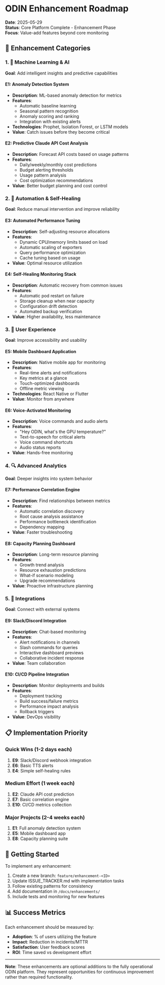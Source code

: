 # ODIN Enhancement Roadmap

**Date**: 2025-05-29  
**Status**: Core Platform Complete - Enhancement Phase  
**Focus**: Value-add features beyond core monitoring

## 🎯 Enhancement Categories

### 1. 🤖 Machine Learning & AI
**Goal**: Add intelligent insights and predictive capabilities

#### E1: Anomaly Detection System
- **Description**: ML-based anomaly detection for metrics
- **Features**:
  - Automatic baseline learning
  - Seasonal pattern recognition
  - Anomaly scoring and ranking
  - Integration with existing alerts
- **Technologies**: Prophet, Isolation Forest, or LSTM models
- **Value**: Catch issues before they become critical

#### E2: Predictive Claude API Cost Analysis
- **Description**: Forecast API costs based on usage patterns
- **Features**:
  - Daily/weekly/monthly cost predictions
  - Budget alerting thresholds
  - Usage pattern analysis
  - Cost optimization recommendations
- **Value**: Better budget planning and cost control

### 2. 🔧 Automation & Self-Healing
**Goal**: Reduce manual intervention and improve reliability

#### E3: Automated Performance Tuning
- **Description**: Self-adjusting resource allocations
- **Features**:
  - Dynamic CPU/memory limits based on load
  - Automatic scaling of exporters
  - Query performance optimization
  - Cache tuning based on usage
- **Value**: Optimal resource utilization

#### E4: Self-Healing Monitoring Stack
- **Description**: Automatic recovery from common issues
- **Features**:
  - Automatic pod restart on failure
  - Storage cleanup when near capacity
  - Configuration drift detection
  - Automated backup verification
- **Value**: Higher availability, less maintenance

### 3. 📱 User Experience
**Goal**: Improve accessibility and usability

#### E5: Mobile Dashboard Application
- **Description**: Native mobile app for monitoring
- **Features**:
  - Real-time alerts and notifications
  - Key metrics at a glance
  - Touch-optimized dashboards
  - Offline metric viewing
- **Technologies**: React Native or Flutter
- **Value**: Monitor from anywhere

#### E6: Voice-Activated Monitoring
- **Description**: Voice commands and audio alerts
- **Features**:
  - "Hey ODIN, what's the GPU temperature?"
  - Text-to-speech for critical alerts
  - Voice command shortcuts
  - Audio status reports
- **Value**: Hands-free monitoring

### 4. 🔍 Advanced Analytics
**Goal**: Deeper insights into system behavior

#### E7: Performance Correlation Engine
- **Description**: Find relationships between metrics
- **Features**:
  - Automatic correlation discovery
  - Root cause analysis assistance
  - Performance bottleneck identification
  - Dependency mapping
- **Value**: Faster troubleshooting

#### E8: Capacity Planning Dashboard
- **Description**: Long-term resource planning
- **Features**:
  - Growth trend analysis
  - Resource exhaustion predictions
  - What-if scenario modeling
  - Upgrade recommendations
- **Value**: Proactive infrastructure planning

### 5. 🔗 Integrations
**Goal**: Connect with external systems

#### E9: Slack/Discord Integration
- **Description**: Chat-based monitoring
- **Features**:
  - Alert notifications in channels
  - Slash commands for queries
  - Interactive dashboard previews
  - Collaborative incident response
- **Value**: Team collaboration

#### E10: CI/CD Pipeline Integration
- **Description**: Monitor deployments and builds
- **Features**:
  - Deployment tracking
  - Build success/failure metrics
  - Performance impact analysis
  - Rollback triggers
- **Value**: DevOps visibility

## 📋 Implementation Priority

### Quick Wins (1-2 days each)
1. **E9**: Slack/Discord webhook integration
2. **E6**: Basic TTS alerts
3. **E4**: Simple self-healing rules

### Medium Effort (1 week each)
1. **E2**: Claude API cost prediction
2. **E7**: Basic correlation engine
3. **E10**: CI/CD metrics collection

### Major Projects (2-4 weeks each)
1. **E1**: Full anomaly detection system
2. **E5**: Mobile dashboard app
3. **E8**: Capacity planning suite

## 🚀 Getting Started

To implement any enhancement:

1. Create a new branch: `feature/enhancement-<ID>`
2. Update ISSUE_TRACKER.md with implementation tasks
3. Follow existing patterns for consistency
4. Add documentation in `/docs/enhancements/`
5. Include tests and monitoring for new features

## 📊 Success Metrics

Each enhancement should be measured by:
- **Adoption**: % of users utilizing the feature
- **Impact**: Reduction in incidents/MTTR
- **Satisfaction**: User feedback scores
- **ROI**: Time saved vs development effort

---

**Note**: These enhancements are optional additions to the fully operational ODIN platform. They represent opportunities for continuous improvement rather than required functionality.